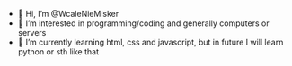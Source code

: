 - 👋 Hi, I’m @WcaleNieMisker
- 👀 I’m interested in programming/coding and generally computers or servers
- 🌱 I’m currently learning html, css and javascript, but in future I will learn python or sth like that
